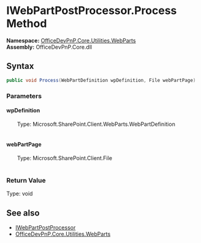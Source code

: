 # IWebPartPostProcessor.Process Method  
  

**Namespace:** [OfficeDevPnP.Core.Utilities.WebParts](OfficeDevPnP.Core.Utilities.WebParts.md)  
**Assembly:** OfficeDevPnP.Core.dll  
## Syntax
```C#
public void Process(WebPartDefinition wpDefinition, File webPartPage)
```
### Parameters
#### wpDefinition  
&emsp;&emsp;Type: Microsoft.SharePoint.Client.WebParts.WebPartDefinition  
&emsp;&emsp;  

  

#### webPartPage  
&emsp;&emsp;Type: Microsoft.SharePoint.Client.File  
&emsp;&emsp;  

  

### Return Value
Type: void  

## See also
- [IWebPartPostProcessor](OfficeDevPnP.Core.Utilities.WebParts.IWebPartPostProcessor.md) 
- [OfficeDevPnP.Core.Utilities.WebParts](OfficeDevPnP.Core.Utilities.WebParts.md) 
